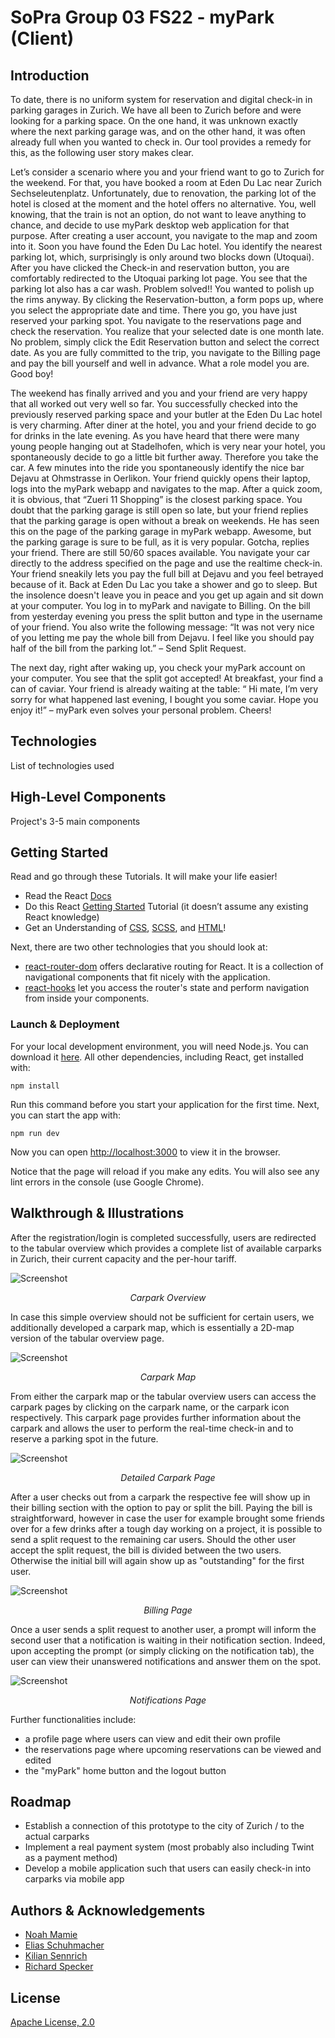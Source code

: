 # SoPra Group 03 FS22 - myPark (Client)

## Introduction

To date, there is no uniform system for reservation and digital check-in in parking garages in Zurich. We have all been to Zurich before and were looking for a parking space. On the one hand, it was unknown exactly where the next parking garage was, and on the other hand, it was often already full when you wanted to check in. Our tool provides a remedy for this, as the following user story makes clear.

Let’s consider a scenario where you and your friend want to go to Zurich for the weekend. For that, you have booked a room at Eden Du Lac near Zurich Sechseleutenplatz. Unfortunately, due to renovation, the parking lot of the hotel is closed at the moment and the hotel offers no alternative. You, well knowing, that the train is not an option, do not want to leave anything to chance, and decide to use myPark desktop web application for that purpose. After creating a user account, you navigate to the map and zoom into it. Soon you have found the Eden Du Lac hotel. You identify the nearest parking lot, which, surprisingly is only around two blocks down (Utoquai). After you have clicked the Check-in and reservation button, you are comfortably redirected to the Utoquai parking lot page. You see that the parking lot also has a car wash. Problem solved!! You wanted to polish up the rims anyway. By clicking the Reservation-button, a form pops up, where you select the appropriate date and time. There you go, you have just reserved your parking spot. You navigate to the reservations page and check the reservation. You realize that your selected date is one month late. No problem, simply click the Edit Reservation button and select the correct date. As you are fully committed to the trip, you navigate to the Billing page and pay the bill yourself and well in advance. What a role model you are. Good boy!

The weekend has finally arrived and you and your friend are very happy that all worked out very well so far. You successfully checked into the previously reserved parking space and your butler at the Eden Du Lac hotel is very charming. After diner at the hotel, you and your friend decide to go for drinks in the late evening. As you have heard that there were many young people hanging out at Stadelhofen, which is very near your hotel, you spontaneously decide to go a little bit further away. Therefore you take the car. A few minutes into the ride you spontaneously identify the nice bar Dejavu at Ohmstrasse in Oerlikon. Your friend quickly opens their laptop, logs into the myPark webapp and navigates to the map. After a quick zoom, it is obvious, that “Zueri 11 Shopping” is the closest parking space. You doubt that the parking garage is still open so late, but your friend replies that the parking garage is open without a break on weekends. He has seen this on the page of the parking garage in myPark webapp. Awesome, but the parking garage is sure to be full, as it is very popular. Gotcha, replies your friend. There are still 50/60 spaces available. You navigate your car directly to the address specified on the page and use the realtime check-in. 
Your friend sneakily lets you pay the full bill at Dejavu and you feel betrayed because of it. Back at Eden Du Lac you take a shower and go to sleep. But the insolence doesn't leave you in peace and you get up again and sit down at your computer. You log in to myPark and navigate to Billing. On the bill from yesterday evening you press the split button and type in the username of your friend. You also write the following message: “It was not very nice of you letting me pay the whole bill from Dejavu. I feel like you should pay half of the bill from the parking lot.” – Send Split Request.

The next day, right after waking up, you check your myPark account on your computer. You see that the split got accepted! At breakfast, your find a can of caviar. Your friend is already waiting at the table: “ Hi mate, I’m very sorry for what happened last evening, I bought you some caviar. Hope you enjoy it!” – myPark even solves your personal problem. Cheers!


## Technologies

List of technologies used

## High-Level Components

Project's 3-5 main components

## Getting Started

Read and go through these Tutorials. It will make your life easier!

- Read the React [Docs](https://reactjs.org/docs/getting-started.html)
- Do this React [Getting Started](https://reactjs.org/tutorial/tutorial.html) Tutorial (it doesn’t assume any existing React knowledge)
- Get an Understanding of [CSS](https://www.w3schools.com/Css/), [SCSS](https://sass-lang.com/documentation/syntax), and [HTML](https://www.w3schools.com/html/html_intro.asp)!

Next, there are two other technologies that you should look at:

* [react-router-dom](https://reacttraining.com/react-router/web/guides/quick-start) offers declarative routing for React. It is a collection of navigational components that fit nicely with the application. 
* [react-hooks](https://reactrouter.com/web/api/Hooks) let you access the router's state and perform navigation from inside your components.
### Launch & Deployment

For your local development environment, you will need Node.js. You can download it [here](https://nodejs.org). All other dependencies, including React, get installed with:

```npm install```

Run this command before you start your application for the first time. Next, you can start the app with:

```npm run dev```

Now you can open [http://localhost:3000](http://localhost:3000) to view it in the browser.

Notice that the page will reload if you make any edits. You will also see any lint errors in the console (use Google Chrome).

## Walkthrough & Illustrations

After the registration/login is completed successfully, users are redirected to the tabular overview which provides a complete list of available carparks in Zurich, their current capacity and the per-hour tariff.

![Screenshot](screenshots/overview.png)
<p align = "center">
<em>Carpark Overview</em>
</p>

In case this simple overview should not be sufficient for certain users, we additionally developed a carpark map, which is essentially a 2D-map version of the tabular overview page.

![Screenshot](screenshots/map.png)
<p align = "center">
<em>Carpark Map</em>
</p>

From either the carpark map or the tabular overview users can access the carpark pages by clicking on the carpark name, or the carpark icon respectively. This carpark page provides further information about the carpark and allows the user to perform the real-time check-in and to reserve a parking spot in the future.

![Screenshot](screenshots/carpark.png)
<p align = "center">
<em>Detailed Carpark Page</em>
</p>

After a user checks out from a carpark the respective fee will show up in their billing section with the option to pay or split the bill. Paying the bill is straightforward, however in case the user for example brought some friends over for a few drinks after a tough day working on a project, it is possible to send a split request to the remaining car users. Should the other user accept the split request, the bill is divided between the two users. Otherwise the initial bill will again show up as "outstanding" for the first user.

![Screenshot](screenshots/billing.png)
<p align = "center">
<em>Billing Page</em>
</p>

Once a user sends a split request to another user, a prompt will inform the second user that a notification is waiting in their notification section. Indeed, upon accepting the prompt (or simply clicking on the notification tab), the user can view their unanswered notifications and answer them on the spot.

![Screenshot](screenshots/notifications.png)
<p align = "center">
<em>Notifications Page</em>
</p>

Further functionalities include:
- a profile page where users can view and edit their own profile
- the reservations page where upcoming reservations can be viewed and edited
- the "myPark" home button and the logout button

## Roadmap

- Establish a connection of this prototype to the city of Zurich / to the actual carparks
- Implement a real payment system (most probably also including Twint as a payment method)
- Develop a mobile application such that users can easily check-in into carparks via mobile app 

## Authors & Acknowledgements

-   [Noah Mamie](https://github.com/nmamie)
-   [Elias Schuhmacher](https://github.com/e-schuh)
-   [Kilian Sennrich](https://github.com/ksennr)
-   [Richard Specker](https://github.com/rspecker)

## License

[Apache License, 2.0](./LICENSE)